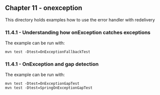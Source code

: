 Chapter 11 - onexception
------------------------

This directory holds examples how to use the error handler with redelivery

### 11.4.1 - Understanding how onException catches exceptions

The example can be run with:

    mvn test -Dtest=OnExceptionFallbackTest

### 11.4.1 - OnException and gap detection

The example can be run with:

    mvn test -Dtest=OnExceptionGapTest
    mvn test -Dtest=SpringOnExceptionGapTest

